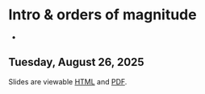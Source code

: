 # Intro & orders of magnitude
-

## Tuesday, August 26, 2025


Slides are viewable [HTML](day_0.html) and [PDF](day_0.pdf).


